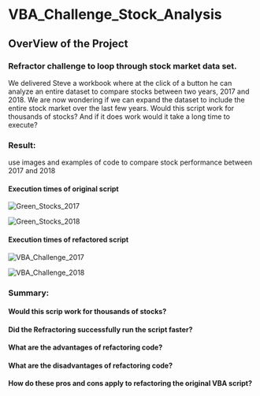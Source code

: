 # VBA_Challenge_Stock_Analysis

## OverView of the Project

### Refractor challenge to loop through stock market data set.
We delivered Steve a workbook where at the click of a button he can analyze an entire dataset to compare stocks between two years, 2017 and 2018. We are now wondering if we can expand the dataset to include the entire stock market over the last few years. Would this script work for thousands of stocks? And if it does work would it take a long time to execute?

### Result:

use images and examples of code to compare stock performance between 2017 and 2018


#### Execution times of original script

![Green_Stocks_2017](https://user-images.githubusercontent.com/111904266/196477943-de4546ad-45e8-44f9-8f7e-092e2c6d416b.png)

![Green_Stocks_2018](https://user-images.githubusercontent.com/111904266/196478046-a30b3aa5-85e6-4f3f-8bfd-6fd57df92209.png)


#### Execution times of refactored script 

![VBA_Challenge_2017](https://user-images.githubusercontent.com/111904266/196478103-c1f291e4-cc22-4788-8999-63c79e037f1b.png)

![VBA_Challenge_2018](https://user-images.githubusercontent.com/111904266/196478127-b3b6fe71-27ba-4a52-8b4b-70b1e4fedae2.png)


### Summary:

#### Would this scrip work for thousands of stocks?



#### Did the Refractoring successfully run the script faster?


#### What are the advantages of refactoring code?


#### What are the disadvantages of refactoring code?

#### How do these pros and cons apply to refactoring the original VBA script?


